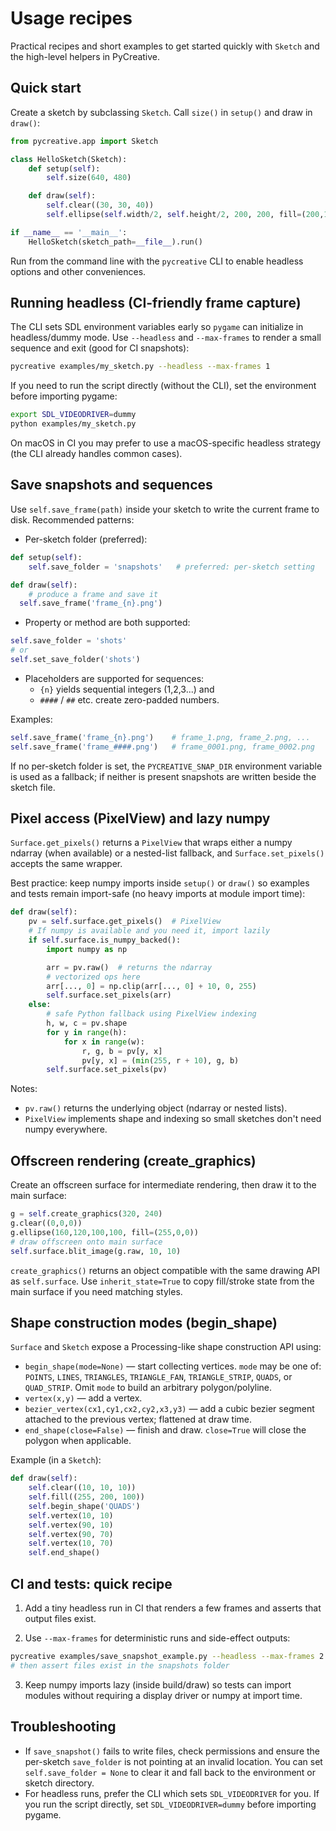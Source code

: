 # Usage recipes

Practical recipes and short examples to get started quickly with `Sketch` and the
high-level helpers in PyCreative.

## Quick start

Create a sketch by subclassing `Sketch`. Call `size()` in `setup()` and draw in
`draw()`:

```py
from pycreative.app import Sketch

class HelloSketch(Sketch):
    def setup(self):
        self.size(640, 480)

    def draw(self):
        self.clear((30, 30, 40))
        self.ellipse(self.width/2, self.height/2, 200, 200, fill=(200,100,40))

if __name__ == '__main__':
    HelloSketch(sketch_path=__file__).run()
```

Run from the command line with the `pycreative` CLI to enable headless options and
other conveniences.

## Running headless (CI-friendly frame capture)

The CLI sets SDL environment variables early so `pygame` can initialize in
headless/dummy mode. Use `--headless` and `--max-frames` to render a small
sequence and exit (good for CI snapshots):

```bash
pycreative examples/my_sketch.py --headless --max-frames 1
```

If you need to run the script directly (without the CLI), set the environment
before importing pygame:

```bash
export SDL_VIDEODRIVER=dummy
python examples/my_sketch.py
```

On macOS in CI you may prefer to use a macOS-specific headless strategy (the
CLI already handles common cases).

## Save snapshots and sequences

Use `self.save_frame(path)` inside your sketch to write the current frame to
disk. Recommended patterns:

- Per-sketch folder (preferred):

```py
def setup(self):
    self.save_folder = 'snapshots'   # preferred: per-sketch setting

def draw(self):
    # produce a frame and save it
  self.save_frame('frame_{n}.png')
```

- Property or method are both supported:

```py
self.save_folder = 'shots'
# or
self.set_save_folder('shots')
```

- Placeholders are supported for sequences:
  - `{n}` yields sequential integers (1,2,3...) and
  - `####` / `##` etc. create zero-padded numbers.

Examples:

```py
self.save_frame('frame_{n}.png')    # frame_1.png, frame_2.png, ...
self.save_frame('frame_####.png')   # frame_0001.png, frame_0002.png
```

If no per-sketch folder is set, the `PYCREATIVE_SNAP_DIR` environment variable
is used as a fallback; if neither is present snapshots are written beside the
sketch file.

## Pixel access (PixelView) and lazy numpy

`Surface.get_pixels()` returns a `PixelView` that wraps either a numpy
ndarray (when available) or a nested-list fallback, and `Surface.set_pixels()`
accepts the same wrapper.

Best practice: keep numpy imports inside `setup()` or `draw()` so examples and
tests remain import-safe (no heavy imports at module import time):

```py
def draw(self):
    pv = self.surface.get_pixels()  # PixelView
    # If numpy is available and you need it, import lazily
    if self.surface.is_numpy_backed():
        import numpy as np

        arr = pv.raw()  # returns the ndarray
        # vectorized ops here
        arr[..., 0] = np.clip(arr[..., 0] + 10, 0, 255)
        self.surface.set_pixels(arr)
    else:
        # safe Python fallback using PixelView indexing
        h, w, c = pv.shape
        for y in range(h):
            for x in range(w):
                r, g, b = pv[y, x]
                pv[y, x] = (min(255, r + 10), g, b)
        self.surface.set_pixels(pv)
```

Notes:
- `pv.raw()` returns the underlying object (ndarray or nested lists).
- `PixelView` implements shape and indexing so small sketches don't need numpy
  everywhere.

## Offscreen rendering (create_graphics)

Create an offscreen surface for intermediate rendering, then draw it to the
main surface:

```py
g = self.create_graphics(320, 240)
g.clear((0,0,0))
g.ellipse(160,120,100,100, fill=(255,0,0))
# draw offscreen onto main surface
self.surface.blit_image(g.raw, 10, 10)
```

`create_graphics()` returns an object compatible with the same drawing API as
`self.surface`. Use `inherit_state=True` to copy fill/stroke state from the
main surface if you need matching styles.

## Shape construction modes (begin_shape)

`Surface` and `Sketch` expose a Processing-like shape construction API using:

- `begin_shape(mode=None)` — start collecting vertices. `mode` may be one of:
  `POINTS`, `LINES`, `TRIANGLES`, `TRIANGLE_FAN`, `TRIANGLE_STRIP`, `QUADS`,
  or `QUAD_STRIP`. Omit `mode` to build an arbitrary polygon/polyline.
- `vertex(x,y)` — add a vertex.
- `bezier_vertex(cx1,cy1,cx2,cy2,x3,y3)` — add a cubic bezier segment attached
  to the previous vertex; flattened at draw time.
- `end_shape(close=False)` — finish and draw. `close=True` will close the
  polygon when applicable.

Example (in a `Sketch`):

```py
def draw(self):
    self.clear((10, 10, 10))
    self.fill((255, 200, 100))
    self.begin_shape('QUADS')
    self.vertex(10, 10)
    self.vertex(90, 10)
    self.vertex(90, 70)
    self.vertex(10, 70)
    self.end_shape()
```

## CI and tests: quick recipe

1. Add a tiny headless run in CI that renders a few frames and asserts that
   output files exist.

2. Use `--max-frames` for deterministic runs and side-effect outputs:

```bash
pycreative examples/save_snapshot_example.py --headless --max-frames 2
# then assert files exist in the snapshots folder
```

3. Keep numpy imports lazy (inside build/draw) so tests can import modules
   without requiring a display driver or numpy at import time.

## Troubleshooting

- If `save_snapshot()` fails to write files, check permissions and ensure the
  per-sketch `save_folder` is not pointing at an invalid location. You can set
  `self.save_folder = None` to clear it and fall back to the environment or
  sketch directory.
- For headless runs, prefer the CLI which sets `SDL_VIDEODRIVER` for you. If
  you run the script directly, set `SDL_VIDEODRIVER=dummy` before importing
  pygame.
